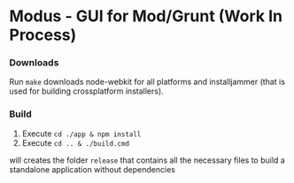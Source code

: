 Modus - GUI for Mod/Grunt (Work In Process)
=======

### Downloads

Run `make` downloads node-webkit for all platforms and installjammer (that is used for building crossplatform installers).

### Build

1. Execute `cd ./app & npm install`
2. Execute `cd .. & ./build.cmd`

will creates the folder ```release``` that contains all the necessary files to build a standalone application without dependencies
